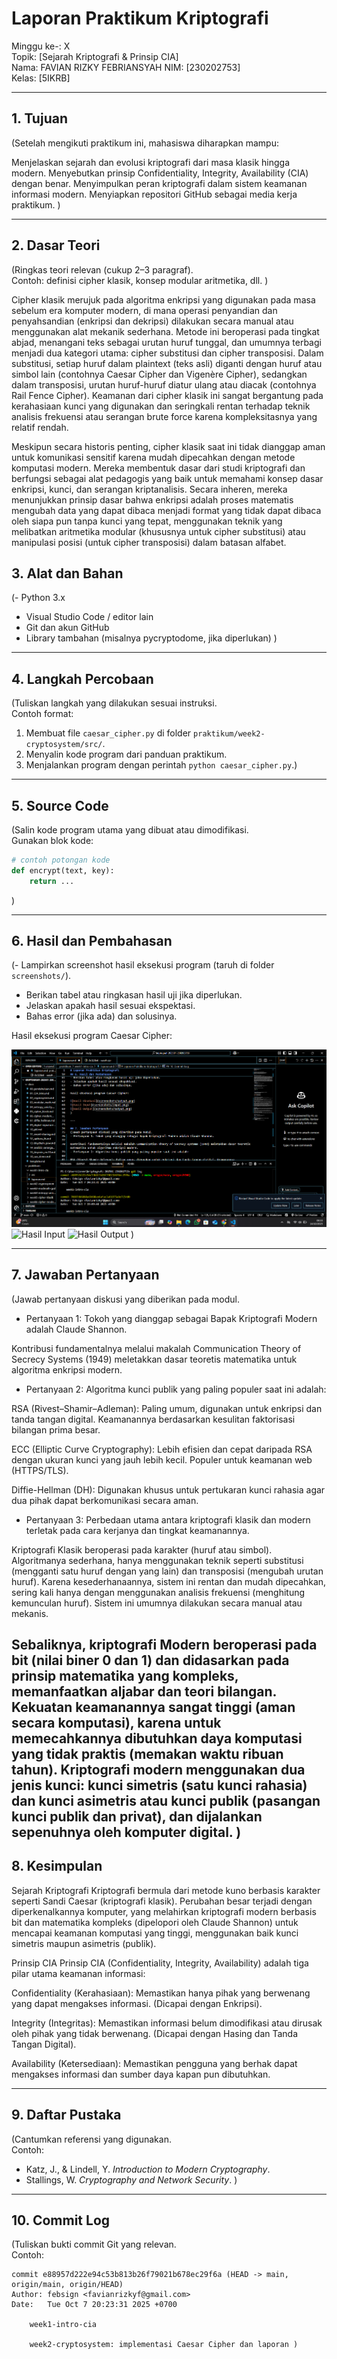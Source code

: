 # Laporan Praktikum Kriptografi
Minggu ke-: X  
Topik: [Sejarah Kriptografi & Prinsip CIA]  
Nama: FAVIAN RIZKY FEBRIANSYAH
NIM: [230202753]  
Kelas: [5IKRB]  

---

## 1. Tujuan
(Setelah mengikuti praktikum ini, mahasiswa diharapkan mampu:

Menjelaskan sejarah dan evolusi kriptografi dari masa klasik hingga modern.
Menyebutkan prinsip Confidentiality, Integrity, Availability (CIA) dengan benar.
Menyimpulkan peran kriptografi dalam sistem keamanan informasi modern.
Menyiapkan repositori GitHub sebagai media kerja praktikum.
)

---

## 2. Dasar Teori
(Ringkas teori relevan (cukup 2–3 paragraf).  
Contoh: definisi cipher klasik, konsep modular aritmetika, dll.  )

Cipher klasik merujuk pada algoritma enkripsi yang digunakan pada masa sebelum era komputer modern, di mana operasi penyandian dan penyahsandian (enkripsi dan dekripsi) dilakukan secara manual atau menggunakan alat mekanik sederhana. Metode ini beroperasi pada tingkat abjad, menangani teks sebagai urutan huruf tunggal, dan umumnya terbagi menjadi dua kategori utama: cipher substitusi dan cipher transposisi. Dalam substitusi, setiap huruf dalam plaintext (teks asli) diganti dengan huruf atau simbol lain (contohnya Caesar Cipher dan Vigenère Cipher), sedangkan dalam transposisi, urutan huruf-huruf diatur ulang atau diacak (contohnya Rail Fence Cipher). Keamanan dari cipher klasik ini sangat bergantung pada kerahasiaan kunci yang digunakan dan seringkali rentan terhadap teknik analisis frekuensi atau serangan brute force karena kompleksitasnya yang relatif rendah. 

Meskipun secara historis penting, cipher klasik saat ini tidak dianggap aman untuk komunikasi sensitif karena mudah dipecahkan dengan metode komputasi modern. Mereka membentuk dasar dari studi kriptografi dan berfungsi sebagai alat pedagogis yang baik untuk memahami konsep dasar enkripsi, kunci, dan serangan kriptanalisis. Secara inheren, mereka menunjukkan prinsip dasar bahwa enkripsi adalah proses matematis mengubah data yang dapat dibaca menjadi format yang tidak dapat dibaca oleh siapa pun tanpa kunci yang tepat, menggunakan teknik yang melibatkan aritmetika modular (khususnya untuk cipher substitusi) atau manipulasi posisi (untuk cipher transposisi) dalam batasan alfabet.

## 3. Alat dan Bahan
(- Python 3.x  
- Visual Studio Code / editor lain  
- Git dan akun GitHub  
- Library tambahan (misalnya pycryptodome, jika diperlukan)  )

---

## 4. Langkah Percobaan
(Tuliskan langkah yang dilakukan sesuai instruksi.  
Contoh format:
1. Membuat file `caesar_cipher.py` di folder `praktikum/week2-cryptosystem/src/`.
2. Menyalin kode program dari panduan praktikum.
3. Menjalankan program dengan perintah `python caesar_cipher.py`.)

---

## 5. Source Code
(Salin kode program utama yang dibuat atau dimodifikasi.  
Gunakan blok kode:

```python
# contoh potongan kode
def encrypt(text, key):
    return ...
```
)

---

## 6. Hasil dan Pembahasan
(- Lampirkan screenshot hasil eksekusi program (taruh di folder `screenshots/`).  
- Berikan tabel atau ringkasan hasil uji jika diperlukan.  
- Jelaskan apakah hasil sesuai ekspektasi.  
- Bahas error (jika ada) dan solusinya. 

Hasil eksekusi program Caesar Cipher:

![Hasil Eksekusi](screenshots/hasil_eksekusi.png)
![Hasil Input](screenshots/input.png)
![Hasil Output](screenshots/output.png)
)

---

## 7. Jawaban Pertanyaan
(Jawab pertanyaan diskusi yang diberikan pada modul.  
- Pertanyaan 1: Tokoh yang dianggap sebagai Bapak Kriptografi Modern adalah Claude Shannon.

Kontribusi fundamentalnya melalui makalah Communication Theory of Secrecy Systems (1949) meletakkan dasar teoretis matematika untuk algoritma enkripsi modern.
- Pertanyaan 2: Algoritma kunci publik yang paling populer saat ini adalah:

RSA (Rivest–Shamir–Adleman): Paling umum, digunakan untuk enkripsi dan tanda tangan digital. Keamanannya berdasarkan kesulitan faktorisasi bilangan prima besar.

ECC (Elliptic Curve Cryptography): Lebih efisien dan cepat daripada RSA dengan ukuran kunci yang jauh lebih kecil. Populer untuk keamanan web (HTTPS/TLS).

Diffie-Hellman (DH): Digunakan khusus untuk pertukaran kunci rahasia agar dua pihak dapat berkomunikasi secara aman.
- Pertanyaan 3:  Perbedaan utama antara kriptografi klasik dan modern terletak pada cara kerjanya dan tingkat keamanannya.

Kriptografi Klasik beroperasi pada karakter (huruf atau simbol). Algoritmanya sederhana, hanya menggunakan teknik seperti substitusi (mengganti satu huruf dengan yang lain) dan transposisi (mengubah urutan huruf). Karena kesederhanaannya, sistem ini rentan dan mudah dipecahkan, sering kali hanya dengan menggunakan analisis frekuensi (menghitung kemunculan huruf). Sistem ini umumnya dilakukan secara manual atau mekanis.

Sebaliknya, kriptografi Modern beroperasi pada bit (nilai biner 0 dan 1) dan didasarkan pada prinsip matematika yang kompleks, memanfaatkan aljabar dan teori bilangan. Kekuatan keamanannya sangat tinggi (aman secara komputasi), karena untuk memecahkannya dibutuhkan daya komputasi yang tidak praktis (memakan waktu ribuan tahun). Kriptografi modern menggunakan dua jenis kunci: kunci simetris (satu kunci rahasia) dan kunci asimetris atau kunci publik (pasangan kunci publik dan privat), dan dijalankan sepenuhnya oleh komputer digital.
)
---

## 8. Kesimpulan
Sejarah Kriptografi
Kriptografi bermula dari metode kuno berbasis karakter seperti Sandi Caesar (kriptografi klasik). Perubahan besar terjadi dengan diperkenalkannya komputer, yang melahirkan kriptografi modern berbasis bit dan matematika kompleks (dipelopori oleh Claude Shannon) untuk mencapai keamanan komputasi yang tinggi, menggunakan baik kunci simetris maupun asimetris (publik).

Prinsip CIA
Prinsip CIA (Confidentiality, Integrity, Availability) adalah tiga pilar utama keamanan informasi:

Confidentiality (Kerahasiaan): Memastikan hanya pihak yang berwenang yang dapat mengakses informasi. (Dicapai dengan Enkripsi).

Integrity (Integritas): Memastikan informasi belum dimodifikasi atau dirusak oleh pihak yang tidak berwenang. (Dicapai dengan Hasing dan Tanda Tangan Digital).

Availability (Ketersediaan): Memastikan pengguna yang berhak dapat mengakses informasi dan sumber daya kapan pun dibutuhkan.

---

## 9. Daftar Pustaka
(Cantumkan referensi yang digunakan.  
Contoh:  
- Katz, J., & Lindell, Y. *Introduction to Modern Cryptography*.  
- Stallings, W. *Cryptography and Network Security*.  )

---

## 10. Commit Log
(Tuliskan bukti commit Git yang relevan.  
Contoh:
```
commit e88957d222e94c53b813b26f79021b678ec29f6a (HEAD -> main, origin/main, origin/HEAD)
Author: febsign <favianrizkyf@gmail.com>
Date:   Tue Oct 7 20:23:31 2025 +0700

    week1-intro-cia

    week2-cryptosystem: implementasi Caesar Cipher dan laporan )
```
